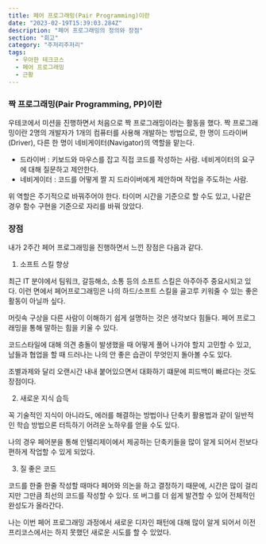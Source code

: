 ```yaml
---
title: 페어 프로그래밍(Pair Programming)이란
date: "2023-02-19T15:39:03.284Z"
description: "페어 프로그래밍의 정의와 장점"
section: "회고" 
category: "주저리주저리"
tags:
  - 우아한 테크코스
  - 페어 프로그래밍
  - 근황
---
```


### 짝 프로그래밍(Pair Programming, PP)이란

우테코에서 미션을 진행하면서 처음으로 짝 프로그래밍이라는 활동을 했다.
짝 프로그래밍이란 2명의 개발자가 1개의 컴퓨터를 사용해 개발하는 방법으로, 한 명이 드라이버(Driver), 다른 한 명이 네비게이터(Navigator)의 역할을 맡는다.

- 드라이버 : 키보드와 마우스를 잡고 직접 코드를 작성하는 사람. 네비게이터의 요구에 대해 질문하고 제안한다.
- 네비게이터 : 코드를 어떻게 짤 지 드라이버에게 제안하며 작업을 주도하는 사람.

위 역할은 주기적으로 바꿔주어야 한다. 타이머 시간을 기준으로 할 수도 있고, 나같은 경우 함수 구현을 기준으로 자리를 바꿔 앉았다.

### 장점

내가 2주간 페어 프로그래밍을 진행하면서 느낀 장점은 다음과 같다.

1. 소프트 스킬 향상

최근 IT 분야에서 팀워크, 갈등해소, 소통 등의 소프트 스킬은 아주아주 중요시되고 있다. 이런 면에서 페어프로그래밍은 나의 하드/소프트 스킬을 골고루 키워줄 수 있는 좋은 활동이 아닐까 싶다.

머릿속 구상을 다른 사람이 이해하기 쉽게 설명하는 것은 생각보다 힘들다. 페어 프로그래밍을 통해 말하는 힘을 키울 수 있다.

코드스타일에 대해 의견 충돌이 발생했을 때 어떻게 풀어 나가야 할지 고민할 수 있고, 남들과 협업을 할 때 드러나는 나의 안 좋은 습관이 무엇인지 돌아볼 수도 있다.

조별과제와 달리 오랜시간 내내 붙어있으면서 대화하기 떄문에 피드백이 빠르다는 것도 장점이다.

2. 새로운 지식 습득

꼭 기술적인 지식이 아니라도, 에러를 해결하는 방법이나 단축키 활용법과 같이 일반적인 학습 방법으론 터득하기 어려운 노하우를 얻을 수도 있다.

나의 경우 페어분을 통해 인텔리제이에서 제공하는 단축키들을 많이 알게 되어서 전보다 편하게 작업할 수 있게 되었다.

3. 질 좋은 코드

코드를 한줄 한줄 작성할 때마다 페어와 의논을 하고 결정하기 때문에, 시간은 많이 걸리지만 그만큼 최선의 코드를 작성할 수 있다. 또 버그를 더 쉽게 발견할 수 있어 전체적인 완성도가 올라간다.

나는 이번 페어 프로그래밍 과정에서 새로운 디자인 패턴에 대해 많이 알게 되어서 이전 프리코스에서는 하지 못했던 새로운 시도를 할 수 있었다.
